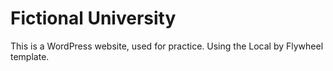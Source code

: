 # Fictional University
  
This is a WordPress website, used for practice. Using the Local by Flywheel template.
